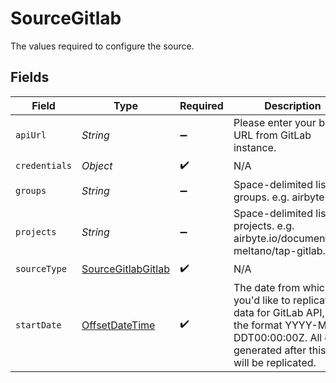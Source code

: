 # SourceGitlab

The values required to configure the source.


## Fields

| Field                                                                                                                                                       | Type                                                                                                                                                        | Required                                                                                                                                                    | Description                                                                                                                                                 | Example                                                                                                                                                     |
| ----------------------------------------------------------------------------------------------------------------------------------------------------------- | ----------------------------------------------------------------------------------------------------------------------------------------------------------- | ----------------------------------------------------------------------------------------------------------------------------------------------------------- | ----------------------------------------------------------------------------------------------------------------------------------------------------------- | ----------------------------------------------------------------------------------------------------------------------------------------------------------- |
| `apiUrl`                                                                                                                                                    | *String*                                                                                                                                                    | :heavy_minus_sign:                                                                                                                                          | Please enter your basic URL from GitLab instance.                                                                                                           | gitlab.com                                                                                                                                                  |
| `credentials`                                                                                                                                               | *Object*                                                                                                                                                    | :heavy_check_mark:                                                                                                                                          | N/A                                                                                                                                                         |                                                                                                                                                             |
| `groups`                                                                                                                                                    | *String*                                                                                                                                                    | :heavy_minus_sign:                                                                                                                                          | Space-delimited list of groups. e.g. airbyte.io.                                                                                                            | airbyte.io                                                                                                                                                  |
| `projects`                                                                                                                                                  | *String*                                                                                                                                                    | :heavy_minus_sign:                                                                                                                                          | Space-delimited list of projects. e.g. airbyte.io/documentation meltano/tap-gitlab.                                                                         | airbyte.io/documentation                                                                                                                                    |
| `sourceType`                                                                                                                                                | [SourceGitlabGitlab](../../models/shared/SourceGitlabGitlab.md)                                                                                             | :heavy_check_mark:                                                                                                                                          | N/A                                                                                                                                                         |                                                                                                                                                             |
| `startDate`                                                                                                                                                 | [OffsetDateTime](https://docs.oracle.com/javase/8/docs/api/java/time/OffsetDateTime.html)                                                                   | :heavy_check_mark:                                                                                                                                          | The date from which you'd like to replicate data for GitLab API, in the format YYYY-MM-DDT00:00:00Z. All data generated after this date will be replicated. | 2021-03-01T00:00:00Z                                                                                                                                        |